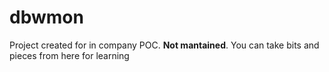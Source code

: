 # dbwmon
Project created for in company POC. **Not mantained**. You can take bits and pieces from here for learning
